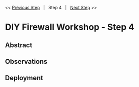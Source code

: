 << [Previous Step][Prev]&nbsp;&nbsp;&nbsp;|&nbsp;&nbsp;&nbsp;Step 4&nbsp;&nbsp;&nbsp;|&nbsp;&nbsp;&nbsp;[Next Step][Next] >> 

# DIY Firewall Workshop - Step 4

## Abstract

## Observations

## Deployment



<!--Link References-->
[Prev]: ./WorkshopStep3.md
[Next]: ./WorkshopStep5.md
